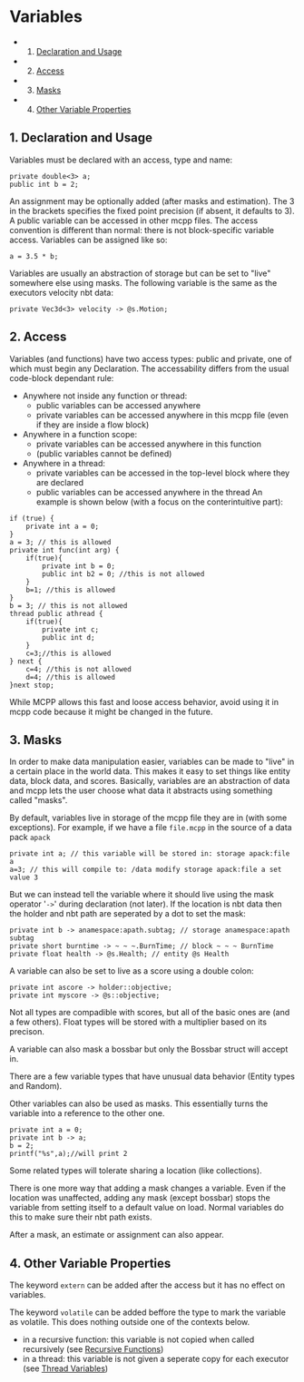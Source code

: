 # Variables
<!-- vscode-markdown-toc -->
* 1. [Declaration and Usage](#DeclarationandUsage)
* 2. [Access](#Access)
* 3. [Masks](#Masks)
* 4. [Other Variable Properties](#OtherVariableProperties)

<!-- vscode-markdown-toc-config
	numbering=true
	autoSave=true
	/vscode-markdown-toc-config -->
<!-- /vscode-markdown-toc -->

##  1. <a name='DeclarationandUsage'></a>Declaration and Usage
Variables must be declared with an access, type and name:
```mcpp
private double<3> a;
public int b = 2;
```
An assignment may be optionally added (after masks and estimation).
The 3 in the brackets specifies the fixed point precision (if absent, it defaults to 3).
A public variable can be accessed in other mcpp files. The access convention is different than normal: there is not block-specific variable access.
Variables can be assigned like so:
```mcpp
a = 3.5 * b;
```
Variables are usually an abstraction of storage but can be set to "live" somewhere else using masks. The following variable is the same as the executors velocity nbt data:
```mcpp
private Vec3d<3> velocity -> @s.Motion;
```
##  2. <a name='Access'></a>Access
Variables (and functions) have two access types: public and private, one of which must begin any Declaration. The accessability differs from the usual code-block dependant rule:
 - Anywhere not inside any function or thread:
    - public variables can be accessed anywhere
    - private variables can be accessed anywhere in this mcpp file (even if they are inside a flow block)
 - Anywhere in a function scope:
    - private variables can be accessed anywhere in this function
    - (public variables cannot be defined)
 - Anywhere in a thread:
    - private variables can be accessed in the top-level block where they are declared
    - public variables can be accessed anywhere in the thread
An example is shown below (with a focus on the conterintuitive part):
```mcpp
if (true) {
    private int a = 0;
}
a = 3; // this is allowed
private int func(int arg) {
    if(true){
        private int b = 0;
        public int b2 = 0; //this is not allowed
    }
    b=1; //this is allowed
}
b = 3; // this is not allowed
thread public athread {
    if(true){
        private int c;
        public int d;
    }
    c=3;//this is allowed
} next {
    c=4; //this is not allowed
    d=4; //this is allowed
}next stop;
```
While MCPP allows this fast and loose access behavior, avoid using it in mcpp code because it might be changed in the future.
##  3. <a name='Masks'></a>Masks
In order to make data manipulation easier, variables can be made to "live" in a certain place in the world data. This makes it easy to set things like entity data, block data, and scores. Basically, variables are an abstraction of data and mcpp lets the user choose what data it abstracts using something called "masks".

By default, variables live in storage of the mcpp file they are in (with some exceptions). For example, if we have a file `file.mcpp` in the source of a data pack `apack`
```mcpp
private int a; // this variable will be stored in: storage apack:file a
a=3; // this will compile to: /data modify storage apack:file a set value 3
```
But we can instead tell the variable where it should live using the mask operator '`->`' during declaration (not later). If the location is nbt data then the holder and nbt path are seperated by a dot to set the mask:
```mcpp
private int b -> anamespace:apath.subtag; // storage anamespace:apath subtag
private short burntime -> ~ ~ ~.BurnTime; // block ~ ~ ~ BurnTime
private float health -> @s.Health; // entity @s Health
```
A variable can also be set to live as a score using a double colon:
```mcpp
private int ascore -> holder::objective;
private int myscore -> @s::objective;
```
Not all types are compadible with scores, but all of the basic ones are (and a few others). Float types will be stored with a multiplier based on its precison. 

A variable can also mask a bossbar but only the Bossbar struct will accept in.

There are a few variable types that have unusual data behavior (Entity types and Random).

Other variables can also be used as masks. This essentially turns the variable into a reference to the other one.
```mcpp
private int a = 0;
private int b -> a;
b = 2;
printf("%s",a);//will print 2
```
Some related types will tolerate sharing a location (like collections).

There is one more way that adding a mask changes a variable. Even if the location was unaffected, adding any mask (except bossbar) stops the variable from setting itself to a default value on load. Normal variables do this to make sure their nbt path exists.

After a mask, an estimate or assignment can also appear.
##  4. <a name='OtherVariableProperties'></a>Other Variable Properties
The keyword `extern` can be added after the access but it has no effect on variables.

The keyword `volatile` can be added beffore the type to mark the variable as volatile. This does nothing outside one of the contexts below.
 - in a recursive function: this variable is not copied when called recursively (see [Recursive Functions](/docs/functions.md/#recursive-functions))
 - in a thread: this variable is not given a seperate copy for each executor (see [Thread Variables](/docs/threads.md/#thread-variables))
